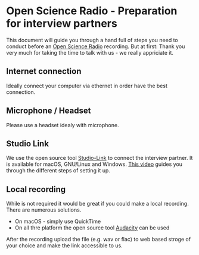 # Open Science Radio - Preparation for interview partners

This document will guide you through a hand full of steps you need to
conduct before an [Open Science Radio](http://www.openscienceradio.de)
recording. But at first: Thank you very much for taking the time to
talk with us - we really appriciate it. 

## Internet connection

Ideally connect your computer via ethernet in order have the best
connection.

## Microphone / Headset

Please use a headset idealy with microphone.

## Studio Link

We use the open source tool [Studio-Link](http://studio-link.de/) to
connect the interview partner. It is available for macOS, GNU/Linux
and Windows. [This video](https://www.youtube.com/watch?v=nDuCgK41kE8)
guides you through the different steps of setting it up.

## Local recording

While is not required it would be great if you could make a local
recording. There are numerous solutions.

- On macOS - simply use QuickTime
- On all thre platform the open source tool
  [Audacity](http://www.audacityteam.org/) can be used

After the recording upload the file (e.g. wav or flac) to web based
stroge of your choice and make the link accessible to us.